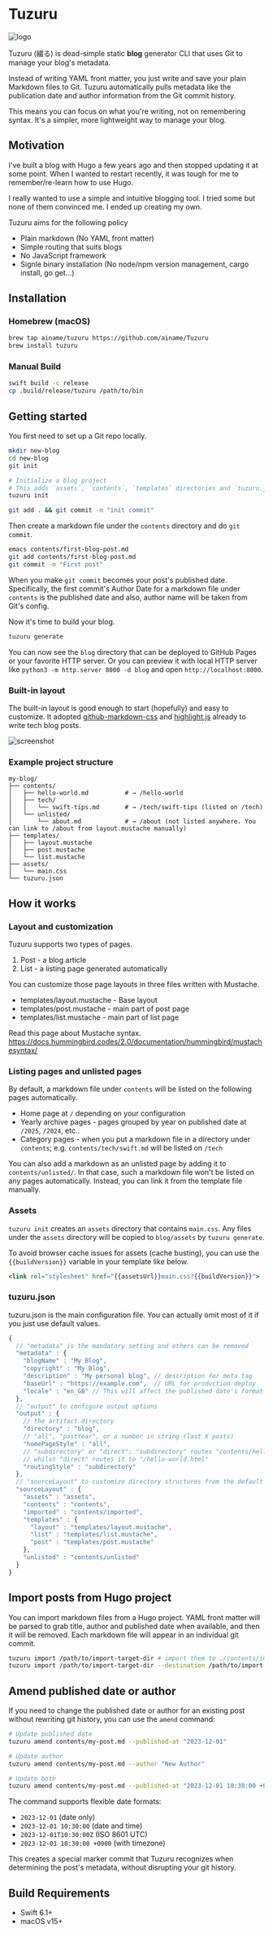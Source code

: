 # Tuzuru

![logo](.github/assets/logo.png)

Tuzuru (綴る) is dead-simple static **blog** generator CLI that uses Git to manage your blog's metadata.

Instead of writing YAML front matter, you just write and save your plain Markdown files to Git. Tuzuru automatically pulls metadata like the publication date and author information from the Git commit history.

This means you can focus on what you're writing, not on remembering syntax. It's a simpler, more lightweight way to manage your blog.

## Motivation

I've built a blog with Hugo a few years ago and then stopped updating it at some point.
When I wanted to restart recently, it was tough for me to remember/re-learn how to use Hugo.

I really wanted to use a simple and intuitive blogging tool.
I tried some but none of them convinced me. I ended up creating my own.

Tuzuru aims for the following policy

* Plain markdown (No YAML front matter)
* Simple routing that suits blogs
* No JavaScript framework
* Signle binary installation (No node/npm version management, cargo install, go get...)

## Installation

### Homebrew (macOS)

```bash
brew tap ainame/tuzuru https://github.com/ainame/Tuzuru
brew install tuzuru
```

### Manual Build

```bash
swift build -c release
cp .build/release/tuzuru /path/to/bin
```

## Getting started

You first need to set up a Git repo locally.

```bash
mkdir new-blog
cd new-blog
git init

# Initialize a blog project
# This adds `assets`, `contents`, `templates` directories and `tuzuru.json`
tuzuru init

git add . && git commit -m "init commit"
```

Then create a markdown file under the `contents` directory and do `git commit`.

``` bash
emacs contents/first-blog-post.md
git add contents/first-blog-post.md
git commit -m "First post"
```

When you make `git commit` becomes your post's published date.
Specifically, the first commit's Author Date for a markdown file under `contents` is the published date and also, author name will be taken from Git's config.

Now it's time to build your blog.

``` bash
tuzuru generate
```

You can now see the `blog` directory that can be deployed to GitHub Pages or your favorite HTTP server.
Or you can preview it with local HTTP server like `python3 -m http.server 8000 -d blog` and open `http://localhost:8000`.

### Built-in layout

The built-in layout is good enough to start (hopefully) and easy to customize.
It adopted [github-markdown-css](https://github.com/sindresorhus/github-markdown-css) and [highlight.js](https://highlightjs.org/) already to write tech blog posts.

![screenshot](.github/assets/screenshot.png)

### Example project structure

```
my-blog/
├── contents/
│   ├── hello-world.md          # → /hello-world
│   ├── tech/
│   │   └── swift-tips.md       # → /tech/swift-tips (listed on /tech)
│   └── unlisted/
│       └── about.md            # → /about (not listed anywhere. You can link to /about from layout.mustache manually)
├── templates/
│   ├── layout.mustache
│   ├── post.mustache
│   └── list.mustache
├── assets/
│   └── main.css
└── tuzuru.json
```

## How it works

### Layout and customization

Tuzuru supports two types of pages.

1. Post - a blog article
2. List - a listing page generated automatically

You can customize those page layouts in three files written with Mustache.

* templates/layout.mustache - Base layout
* templates/post.mustache - main part of post page
* templates/list.mustache - main part of list page

Read this page about Mustache syntax.
https://docs.hummingbird.codes/2.0/documentation/hummingbird/mustachesyntax/

### Listing pages and unlisted pages

By default, a markdown file under `contents` will be listed on the following pages automatically.

* Home page at `/` depending on your configuration
* Yearly archive pages - pages grouped by year on published date at `/2025`, `/2024`, etc..
* Category pages - when you put a markdown file in a directory under `contents`; e.g. `contents/tech/swift.md` will be listed on `/tech`

You can also add a markdown as an unlisted page by adding it to `contents/unlisted/`. In that case, such a markdown file won't be listed on any pages automatically. Instead, you can link it from the template file manually.

### Assets

`tuzuru init` creates an `assets` directory that contains `main.css`.
Any files under the `assets` directory will be copied to `blog/assets` by `tuzuru generate`.

To avoid browser cache issues for assets (cache busting), you can use the `{{buildVersion}}` variable in your template like below.

```mustache
<link rel="stylesheet" href="{{assetsUrl}}main.css?{{buildVersion}}">
```

### tuzuru.json

tuzuru.json is the main configuration file.
You can actually omit most of it if you just use default values.

```javascript
{
  // "metadata" is the mandatory setting and others can be removed
  "metadata" : {
    "blogName" : "My Blog",
    "copyright" : "My Blog",
    "description" : "My personal blog", // description for meta tag
    "baseUrl" : "https://example.com",  // URL for production deploy
    "locale" : "en_GB" // This will affect the published date's format
  },
  // "output" to configure output options
  "output" : {
    // the artifact directory
    "directory" : "blog",
    // "all", "pastYear", or a number in string (last X posts)
    "homePageStyle" : "all",
    // "subdirectory" or "direct"; "subdirectory" routes "contents/hello-world.md" to "/hello-world",
    // whilst "direct" routes it to "/hello-world.html"
    "routingStyle" : "subdirectory"
  },
  // "sourceLayout" to customize directory structures from the default values but you typically don't need to do this
  "sourceLayout" : {
    "assets" : "assets",
    "contents" : "contents",
    "imported" : "contents/imported",
    "templates" : {
      "layout" : "templates/layout.mustache",
      "list" : "templates/list.mustache",
      "post" : "templates/post.mustache"
    },
    "unlisted" : "contents/unlisted"
  }
}
```

## Import posts from Hugo project

You can import markdown files from a Hugo project. YAML front matter will be parsed to grab title, author and published date when available, and then it will be removed. Each markdown file will appear in an individual git commit.

```bash
tuzuru import /path/to/import-target-dir # import them to ./contents/imported by default
tuzuru import /path/to/import-target-dir --destination /path/to/import
```

## Amend published date or author

If you need to change the published date or author for an existing post without rewriting git history, you can use the `amend` command:

```bash
# Update published date
tuzuru amend contents/my-post.md --published-at "2023-12-01"

# Update author
tuzuru amend contents/my-post.md --author "New Author"

# Update both
tuzuru amend contents/my-post.md --published-at "2023-12-01 10:30:00 +0900" --author "New Author"
```

The command supports flexible date formats:

- `2023-12-01` (date only)
- `2023-12-01 10:30:00` (date and time)
- `2023-12-01T10:30:00Z` (ISO 8601 UTC)
- `2023-12-01 10:30:00 +0900` (with timezone)

This creates a special marker commit that Tuzuru recognizes when determining the post's metadata, without disrupting your git history.

## Build Requirements

- Swift 6.1+
- macOS v15+
